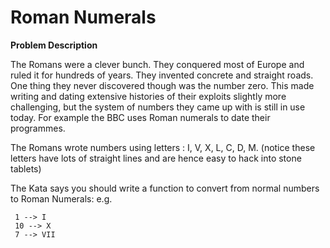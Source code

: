 # Roman Numerals

**Problem Description**

The Romans were a clever bunch. They conquered most of Europe and ruled it for hundreds of years. They invented concrete and straight roads. One thing they never discovered though was the number zero. This made writing and dating extensive histories of their exploits slightly more challenging, but the system of numbers they came up with is still in use today. For example the BBC uses Roman numerals to date their programmes.

The Romans wrote numbers using letters : I, V, X, L, C, D, M. (notice these letters have lots of straight lines and are hence easy to hack into stone tablets)


The Kata says you should write a function to convert from normal numbers to Roman Numerals: e.g.

     1 --> I
     10 --> X
     7 --> VII
